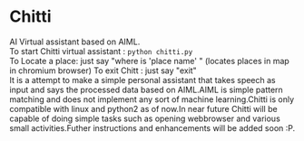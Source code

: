 # Chitti
AI Virtual assistant based on AIML.<br>
To start Chitti virtual assistant : `python chitti.py`<br>
To Locate a place: just say "where is 'place name' " (locates places in map in chromium browser)
To exit Chitt : just say "exit"<br>
It is a attempt to make a simple personal assistant that takes speech as input and says the processed data based on AIML.AIML is simple pattern matching and does not implement any sort of machine learning.Chitti is only compatible with linux and python2 as of now.In near future Chitti will be capable of doing simple tasks such as opening webbrowser and various small activities.Futher instructions and enhancements will be added soon :P.